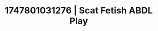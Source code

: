 ---
categories:
- Pussy eating
- Subtle kink
- Lingerie worship
- Lip biting
- Soft spanking
image: /assets/images/1747801031276.jpg
layout: post
seo:
  description: Featured content with exclusive Scat Fetish, ABDL Play. HD images available.
  keywords: Scat Fetish, ABDL Play
  og_image: /assets/images/1747801031276.jpg
  schema_type: VisualArtwork
tags:
- '#1747801031276'
- ABDL Play
- Scat Fetish
title: 1747801031276 | Scat Fetish ABDL Play
---